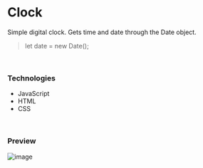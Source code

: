 # Clock

Simple digital clock. Gets time and date through the Date object.

> let date = new Date();

<br>

### Technologies
- JavaScript
- HTML
- CSS

<br>

### Preview

![image](https://github.com/LucasGPrudente/javascript_mini_projects/assets/165199182/4023bdbd-9387-4ed8-980a-9cad807a922f)
